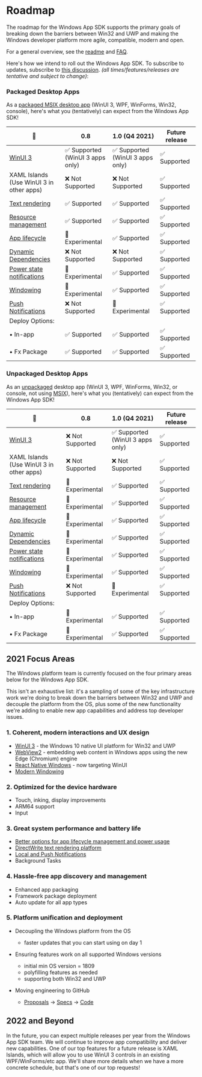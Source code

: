 # Roadmap

The roadmap for the Windows App SDK supports the primary goals of breaking down the barriers between Win32 and UWP and making the Windows developer platform more agile, compatible, modern and open.

For a general overview, see the [readme](https://github.com/microsoft/WindowsAppSDK/tree/master/docs) and [FAQ](https://github.com/microsoft/WindowsAppSDK/blob/master/docs/faq.md).

Here's how we intend to roll out the Windows App SDK. To subscribe to updates, subscribe to [this discussion](https://github.com/microsoft/WindowsAppSDK/discussions/507). *(all times/features/releases are tentative and subject to change)*:

### Packaged Desktop Apps
As a [packaged MSIX desktop app](https://docs.microsoft.com/windows/msix/overview) (WinUI 3, WPF, WinForms, Win32, console), here's what you (tentatively) can expect from the Windows App SDK!

🌟 |    0.8    |       1.0 (Q4 2021)     |   Future release
-- | ------------------------------- | --------------------------------- | ------------------------------- |
[WinUI 3](https://github.com/microsoft/microsoft-ui-xaml/blob/master/docs/roadmap.md#winui-3) | ✅ Supported<br>(WinUI 3 apps only) | ✅ Supported<br>(WinUI 3 apps only) | ✅ Supported |
XAML Islands<br>(Use WinUI 3 in other apps)| ❌ Not Supported | ❌ Not Supported | ✅ Supported
[Text rendering](https://docs.microsoft.com/windows/apps/windows-app-sdk/dwritecore) | ✅ Supported | ✅ Supported | ✅ Supported |
[Resource management](https://docs.microsoft.com/windows/apps/windows-app-sdk/mrtcore/mrtcore-overview) | ✅ Supported | ✅ Supported | ✅ Supported |
[App lifecycle](https://github.com/microsoft/WindowsAppSDK/issues/111) | 🔄 Experimental | ✅ Supported | ✅ Supported |
[Dynamic Dependencies](https://github.com/microsoft/WindowsAppSDK/blob/main/specs/dynamicdependencies/DynamicDependencies.md) | ❌ Not Supported | ❌ Not Supported | ✅ Supported |
[Power state notifications](https://github.com/microsoft/WindowsAppSDK/issues/111) | 🔄 Experimental | ✅ Supported | ✅ Supported |
[Windowing](https://docs.microsoft.com/windows/apps/windows-app-sdk/windowing/windowing-overview) | 🔄 Experimental | ✅ Supported | ✅ Supported |
[Push Notifications](https://github.com/microsoft/WindowsAppSDK/blob/main/specs/PushNotifications/PushNotifications-spec.md) | ❌ Not Supported | 🔄 Experimental | ✅ Supported |
Deploy Options: |
• In-app | ✅ Supported | ✅ Supported | ✅ Supported |
• Fx Package | ✅ Supported | ✅ Supported | ✅ Supported |

### Unpackaged Desktop Apps

As an [unpackaged](https://docs.microsoft.com/windows/apps/windows-app-sdk/deploy-unpackaged-apps) desktop app (WinUI 3, WPF, WinForms, Win32, or console, not using [MSIX](https://docs.microsoft.com/windows/msix/overview)), here's what you (tentatively) can expect from the Windows App SDK!

🌟 |    0.8    |       1.0 (Q4 2021)     |   Future release
-- | ---------------------------------- | ------------------------------ | ------------------------------- |
[WinUI 3](https://github.com/microsoft/microsoft-ui-xaml/blob/master/docs/roadmap.md#winui-3) | ❌ Not Supported | ✅ Supported<br>(WinUI 3 apps only) | ✅ Supported |
XAML Islands<br>(Use WinUI 3 in other apps)| ❌ Not Supported | ❌ Not Supported | ✅ Supported
[Text rendering](https://docs.microsoft.com/windows/apps/windows-app-sdk/dwritecore) | 🔄 Experimental | ✅ Supported | ✅ Supported |
[Resource management](https://docs.microsoft.com/windows/apps/windows-app-sdk/mrtcore/mrtcore-overview) | 🔄 Experimental | ✅ Supported | ✅ Supported |
[App lifecycle](https://github.com/microsoft/WindowsAppSDK/issues/111) | 🔄 Experimental | ✅ Supported | ✅ Supported |
[Dynamic Dependencies](https://github.com/microsoft/WindowsAppSDK/blob/main/specs/dynamicdependencies/DynamicDependencies.md) | 🔄 Experimental | ✅ Supported | ✅ Supported |
[Power state notifications](https://github.com/microsoft/WindowsAppSDK/issues/111) | 🔄 Experimental | ✅ Supported | ✅ Supported |
[Windowing](https://docs.microsoft.com/windows/apps/windows-app-sdk/windowing/windowing-overview) | 🔄 Experimental | ✅ Supported | ✅ Supported |
[Push Notifications](https://github.com/microsoft/WindowsAppSDK/blob/main/specs/PushNotifications/PushNotifications-spec.md) | ❌ Not Supported | 🔄 Experimental | ✅ Supported |
Deploy Options:  |
• In-app | 🔄 Experimental | ✅ Supported | ✅ Supported |
• Fx Package | 🔄 Experimental | ✅ Supported | ✅ Supported |

## 2021 Focus Areas

The Windows platform team is currently focused on the four primary areas below for the Windows App SDK.

This isn't an exhaustive list: it's a sampling of some of the key infrastructure work we're doing to break down the barriers between Win32 and UWP and decouple the platform from the OS, plus some of the new functionality we're adding to enable new app capabilities and address top developer issues.

### 1. Coherent, modern interactions and UX design

* [WinUI 3](https://github.com/microsoft/microsoft-ui-xaml/blob/master/docs/roadmap.md) - the Windows 10 native UI platform for Win32 and UWP
* [WebView2](https://docs.microsoft.com/microsoft-edge/webview2/) - embedding web content in Windows apps using the new Edge (Chromium) engine
* [React Native Windows](https://github.com/microsoft/react-native-windows/projects/30) - now targeting WinUI
* [Modern Windowing](https://github.com/microsoft/WindowsAppSDK/discussions/370)

### 2. Optimized for the device hardware

* Touch, inking, display improvements
* ARM64 support
* Input

### 3. Great system performance and battery life

* [Better options for app lifecycle management and power usage](https://github.com/microsoft/WindowsAppSDK/issues/111)
* [DirectWrite text rendering platform](https://github.com/microsoft/WindowsAppSDK/issues/112)
* [Local and Push Notifications](https://github.com/microsoft/WindowsAppSDK/discussions/371)
* Background Tasks

### 4. Hassle-free app discovery and management

* Enhanced app packaging
* Framework package deployment
* Auto update for all app types

### 5. Platform unification and deployment

* Decoupling the Windows platform from the OS
  * faster updates that you can start using on day 1
* Ensuring features work on all supported Windows versions
  * initial min OS version = 1809
  * polyfilling features as needed
  * supporting both Win32 and UWP

* Moving engineering to GitHub
  * [Proposals](https://github.com/microsoft/WindowsAppSDK/issues?q=is%3Aissue+is%3Aopen+label%3A%22feature+proposal%22) -> [Specs](https://github.com/microsoft/WindowsAppSDK/tree/master/specs) -> [Code](https://github.com/microsoft/WindowsAppSDK/tree/master/dev)

## 2022 and Beyond

In the future, you can expect multiple releases per year from the Windows App SDK team. We will continue to improve app compatibility and deliver new capabilities. One of our top features for a future release is XAML Islands, which will allow you to use WinUI 3 controls in an existing WPF/WinForms/etc app. We'll share more details when we have a more concrete schedule, but that's one of our top requests!
